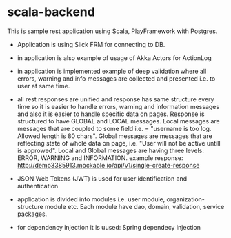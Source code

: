 scala-backend
======================

This is sample rest application using Scala, PlayFramework with Postgres.

- Application is using Slick FRM for connecting to DB.

- in application is also example of usage of Akka Actors for ActionLog

- in application is implemented example of deep validation where all errors, warning and info messages are collected and presented i.e. to user at same time.

- all rest responses are unified and response has same structure every time so it is easier to handle errors, warning and information messages and also it is easier to handle specific data on pages.
Response is structured to have GLOBAL and LOCAL messages. Local messages are messages that are coupled to some field i.e. = "username is too log. Allowed length is 80 chars". Global messages are messages that are reflecting state of whole data on page, i.e. "User will not be active untill is approwed". Local and Global messages are having three levels: ERROR, WARNING and INFORMATION.
example response: http://demo3385913.mockable.io/api/v1/single-create-response

- JSON Web Tokens (JWT) is used for user identification and authentication

- application is divided into modules i.e. user module, organization-structure module etc. Each module have dao, domain, validation, service packages.

- for dependency injection it is uused: Spring dependecy injection



